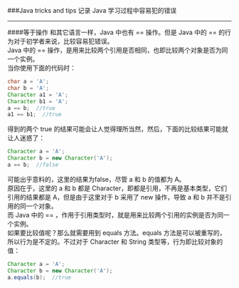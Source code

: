 ###Java tricks and tips
记录 Java 学习过程中容易犯的错误

----

####等于操作
和其它语言一样，Java 中也有 == 操作。但是 Java 中的 == 的行为对于初学者来说，比较容易犯错误。  
Java 中的 == 操作，是用来比较两个引用是否相同，也即比较两个对象是否为同一个实例。  
当你使用下面的代码时：

```Java
char a = 'A';
char b = 'A';
Character a1 = 'A';
Character b1 = 'A';
a == b;  //true
a1 == b1;  //true
```

得到的两个 true 的结果可能会让人觉得理所当然，然后，下面的比较结果可能就让人迷惑了：

```Java
Character a = 'A';
Character b = new Character('A');
a == b;  //false
```

可能出乎意料的，这里的结果为false，尽管 a 和 b 的值都为 A。  
原因在于，这里的 a 和 b 都是 Character，即都是引用，不再是基本类型，它们引用的结果都是 A，但是由于这里对于 b 采用了 new 操作，导致 a 和 b 并不是引用的同一个对象。  
而 Java 中的 == ，作用于引用类型时，就是用来比较两个引用的实例是否为同一个实例。  
如果要比较值呢？那么就需要用到 equals 方法。equals 方法是可以被重写的，所以行为是不定的。不过对于 Character 和 String 类型等，行为即比较对象的值：

```Java
Character a = 'A';
Character b = new Character('A');
a.equals(b);  //true
```



